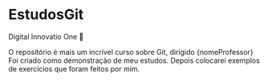 # EstudosGit
Digital Innovatio One :tada:

O repositório é mais um incrível curso sobre Git, dirigido {nomeProfessor} 
Foi criado como demonstração de meu estudos. Depois colocarei exemplos de exercícios que foram feitos por mim.
